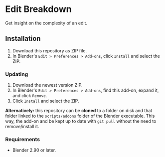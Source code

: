 # Edit Breakdown

Get insight on the complexity of an edit.

## Installation

1. Download this repository as ZIP file.
2. In Blender's `Edit > Preferences > Add-ons`, click `Install` and select the ZIP.

### Updating

1. Download the newest version ZIP.
2. In Blender's `Edit > Preferences > Add-ons`, find this add-on, expand it, and click `Remove`.
3. Click `Install` and select the ZIP.

**Alternatively:** this repository can be **cloned** to a folder on disk and that folder linked to the `scripts/addons` folder of the Blender executable. This way, the add-on and be kept up to date with `git pull` without the need to remove/install it.

### Requirements
- Blender 2.90 or later.
